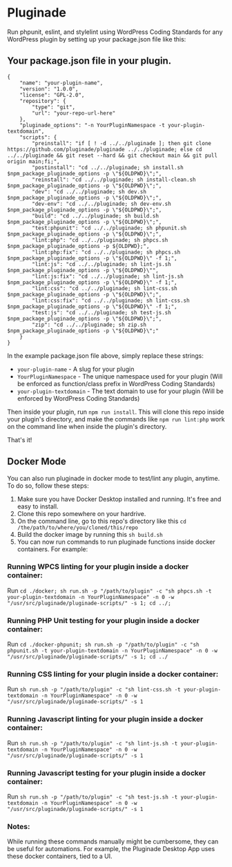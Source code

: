 # Pluginade

Run phpunit, eslint, and stylelint using WordPress Coding Standards for any WordPress plugin by setting up your package.json file like this:

## Your package.json file in your plugin.
```
{
	"name": "your-plugin-name",
	"version": "1.0.0",
	"license": "GPL-2.0",
	"repository": {
		"type": "git",
		"url": "your-repo-url-here"
	},
	"pluginade_options": "-n YourPluginNamespace -t your-plugin-textdomain",
	"scripts": {
		"preinstall": "if [ ! -d ../../pluginade ]; then git clone https://github.com/pluginade/pluginade ../../pluginade; else cd ../../pluginade && git reset --hard && git checkout main && git pull origin main;fi;",
		"postinstall": "cd ../../pluginade; sh install.sh $npm_package_pluginade_options -p \"${OLDPWD}\";",
		"reinstall": "cd ../../pluginade; sh install-clean.sh $npm_package_pluginade_options -p \"${OLDPWD}\";",
		"dev": "cd ../../pluginade; sh dev.sh $npm_package_pluginade_options -p \"${OLDPWD}\";",
		"dev-env": "cd ../../pluginade; sh dev-env.sh $npm_package_pluginade_options -p \"${OLDPWD}\";",
		"build": "cd ../../pluginade; sh build.sh $npm_package_pluginade_options -p \"${OLDPWD}\";",
		"test:phpunit": "cd ../../pluginade; sh phpunit.sh $npm_package_pluginade_options -p \"${OLDPWD}\";",
		"lint:php": "cd ../../pluginade; sh phpcs.sh $npm_package_pluginade_options -p ${OLDPWD};",
		"lint:php:fix": "cd ../../pluginade; sh phpcs.sh $npm_package_pluginade_options -p \"${OLDPWD}\" -f 1;",
		"lint:js": "cd ../../pluginade; sh lint-js.sh $npm_package_pluginade_options -p \"${OLDPWD}\"",
		"lint:js:fix": "cd ../../pluginade; sh lint-js.sh $npm_package_pluginade_options -p \"${OLDPWD}\" -f 1;",
		"lint:css": "cd ../../pluginade; sh lint-css.sh $npm_package_pluginade_options -p \"${OLDPWD}\";",
		"lint:css:fix": "cd ../../pluginade; sh lint-css.sh $npm_package_pluginade_options -p \"${OLDPWD}\" -f 1;",
		"test:js": "cd ../../pluginade; sh test-js.sh $npm_package_pluginade_options -p \"${OLDPWD}\";",
		"zip": "cd ../../pluginade; sh zip.sh $npm_package_pluginade_options -p \"${OLDPWD}\";"
	}
}
```

In the example package.json file above, simply replace these strings:

- `your-plugin-name` - A slug for your plugin
- `YourPluginNamespace` - The unique namespace used for your plugin (Will be enforced as function/class prefix in WordPress Coding Standards)
- `your-plugin-textdomain` - The text domain to use for your plugin (Will be enforced by WordPress Coding Standards)

Then inside your plugin, run `npm run install`. This will clone this repo inside your plugin's directory, and make the commands like `npm run lint:php` work on the command line when inside the plugin's directory.

That's it!

## Docker Mode
You can also run pluginade in docker mode to test/lint any plugin, anytime. To do so, follow these steps:

1. Make sure you have Docker Desktop installed and running. It's free and easy to install.
2. Clone this repo somewhere on your hardrive.
3. On the command line, go to this repo's directory like this `cd /the/path/to/where/you/cloned/this/repo`
5. Build the docker image by running this `sh build.sh`
6. You can now run commands to run pluginade functions inside docker containers. For example:

### Running WPCS linting for your plugin inside a docker container:
Run `cd ./docker; sh run.sh -p "/path/to/plugin" -c "sh phpcs.sh -t your-plugin-textdomain -n YourPluginNamespace" -n 0 -w "/usr/src/pluginade/pluginade-scripts/" -s 1; cd ../;`

### Running PHP Unit testing for your plugin inside a docker container:
Run `cd ./docker-phpunit; sh run.sh -p "/path/to/plugin" -c "sh phpunit.sh -t your-plugin-textdomain -n YourPluginNamespace" -n 0 -w "/usr/src/pluginade/pluginade-scripts/" -s 1; cd ../`

### Running CSS linting for your plugin inside a docker container:
Run `sh run.sh -p "/path/to/plugin" -c "sh lint-css.sh -t your-plugin-textdomain -n YourPluginNamespace" -n 0 -w "/usr/src/pluginade/pluginade-scripts/" -s 1`

### Running Javascript linting for your plugin inside a docker container:
Run `sh run.sh -p "/path/to/plugin" -c "sh lint-js.sh -t your-plugin-textdomain -n YourPluginNamespace" -n 0 -w "/usr/src/pluginade/pluginade-scripts/" -s 1`

### Running Javascript testing for your plugin inside a docker container:
Run `sh run.sh -p "/path/to/plugin" -c "sh test-js.sh -t your-plugin-textdomain -n YourPluginNamespace" -n 0 -w "/usr/src/pluginade/pluginade-scripts/" -s 1`

### Notes:
While running these commands manually might be cumbersome, they can be useful for automations. For example, the Pluginade Desktop App uses these docker containers, tied to a UI.
